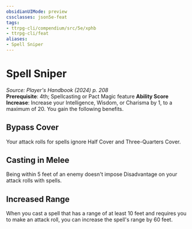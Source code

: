 ```yaml
---
obsidianUIMode: preview
cssclasses: json5e-feat
tags:
- ttrpg-cli/compendium/src/5e/xphb
- ttrpg-cli/feat
aliases:
- Spell Sniper
---
```

# Spell Sniper
*Source: Player's Handbook (2024) p. 208*  
**Prerequisite**: 4th; Spellcasting or Pact Magic feature
**Ability Score Increase**: Increase your Intelligence, Wisdom, or Charisma by 1, to a maximum of 20.
You gain the following benefits.

## Bypass Cover

Your attack rolls for spells ignore Half Cover and Three-Quarters Cover.

## Casting in Melee

Being within 5 feet of an enemy doesn't impose Disadvantage on your attack rolls with spells.

## Increased Range

When you cast a spell that has a range of at least 10 feet and requires you to make an attack roll, you can increase the spell's range by 60 feet.